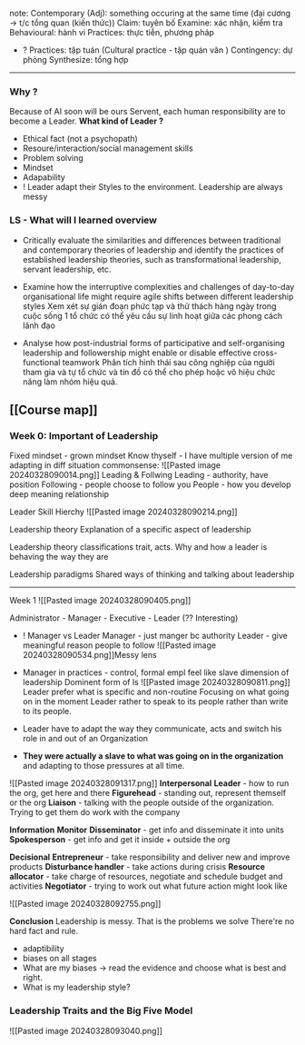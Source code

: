 note:
Contemporary (Adj): something occuring at the same time
	(đại cương -> t/c tổng quan (kiến thức))
Claim: tuyên bố
Examine: xác nhận, kiểm tra
Behavioural: hành vi
Practices: thực tiễn, phương pháp
+ ? Practices: tập tuán (Cultural practice - tập quán văn )
Contingency: dự phòng
Synthesize: tổng hợp

----

### Why ?  
Because of AI soon will be ours Servent, each human responsibility are to become a Leader.
**What kind of Leader ?**
+ Ethical fact (not a psychopath)
+ Resoure/interaction/social management skills
+ Problem solving
+ Mindset
+ Adapability
+ ! Leader adapt their Styles to the environment. Leadership are always messy


### LS - What will I learned overview
+ Critically evaluate the similarities and differences between traditional and contemporary theories of leadership and identify the practices of established leadership theories, such as transformational leadership, servant leadership, etc.
	
+ Examine how the interruptive complexities and challenges of day-to-day organisational life might require agile shifts between different leadership styles
	Xem xét sự gián đoạn phức tạp và thử thách hàng ngày trong cuộc sống 1 tổ chức có thể yêu cầu sự linh hoạt giữa các phong cách lãnh đạo 
	
- Analyse how post-industrial forms of participative and self-organising leadership and followership might enable or disable effective cross-functional teamwork
	Phân tích hình thái sau công nghiệp của người tham gia và tự tổ chức và tín đồ có thể cho phép hoặc vô hiệu chức năng làm nhóm hiệu quả. 


## [[Course map]]


### Week 0: Important of Leadership
Fixed mindset - grown mindset
Know thyself - I have multiple version of me
	adapting in diff situation
	commonsense: 
![[Pasted image 20240328090014.png]]
Leading & Follwing
	Leading - authority, have position
	Following - people choose to follow you
People - how you develop deep meaning relationship


Leader Skill Hierchy
![[Pasted image 20240328090214.png]]


Leadership theory
	Explanation of a specific aspect of leadership
	
Leadership theory classifications
	trait, acts. Why and how a leader is behaving the way they are
	
Leadership paradigms
	Shared ways of thinking and talking about leadership

----
Week 1
![[Pasted image 20240328090405.png]]

Administrator - Manager - Executive - Leader (?? Interesting) 
+ ! Manager vs Leader
	Manager - just manger bc authority
	Leader - give meaningful reason people to follow
![[Pasted image 20240328090534.png]]Messy lens

+ Manager in practices - control, formal
	empl feel like slave
dimension of leadership
Dominent form of ls
![[Pasted image 20240328090811.png]]
Leader prefer what is specific and non-routine
Focusing on what going on in the moment
	Leader rather to speak to its people rather than write to its people.

+ Leader have to adapt the way they communicate, acts and switch his role in and out of an Organization

+ **They were actually a slave to what was going on in the organization** and
adapting to those pressures at all time.

![[Pasted image 20240328091317.png]]
**Interpersonal** 
	**Leader** -  how to run the org, get here and there
	**Figurehead** - standing out, represent themself or the org
	**Liaison** - talking with the people outside of the organization. Trying to get them do work with the company

**Information**
	**Monitor** 
	**Disseminator** - get info and disseminate it into units
	**Spokesperson** - get info and get it inside  + outside the org

**Decisional**
	**Entrepreneur** - take responsibility and deliver new and improve products
	**Disturbance handler** - take actions during crisis
	**Resource allocator** - take charge of resources, negotiate and schedule budget and activities
	**Negotiator** - trying to work out what future action might look like


![[Pasted image 20240328092755.png]]

**Conclusion**
Leadership is messy. That is the problems we solve
There're no hard fact and rule. 
- adaptibility
- biases on all stages
- What are my biases -> read the evidence and choose what is best and right.
- What is my leadership style?


###  Leadership Traits and the Big Five Model
![[Pasted image 20240328093040.png]]

